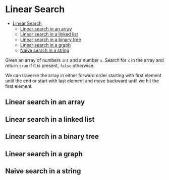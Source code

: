 # Linear Search

- [Linear Search](#linear-search)
  - [Linear search in an array](#linear-search-in-an-array)
  - [Linear search in a linked list](#linear-search-in-a-linked-list)
  - [Linear search in a binary tree](#linear-search-in-a-binary-tree)
  - [Linear search in a graph](#linear-search-in-a-graph)
  - [Naive search in a string](#naive-search-in-a-string)

Given an array of numbers `int` and a number `x`. Search for `x` in the array and return `true` if it is present, `false` otherwise.

We can traverse the array in either forward order starting with first element until the end or start with last element and move backward until we hit the first element.

## Linear search in an array

## Linear search in a linked list

## Linear search in a binary tree

## Linear search in a graph

## Naive search in a string
